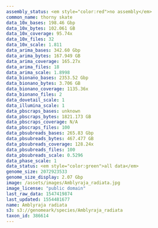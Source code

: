 ```yaml
---
assembly_status: <em style="color:red">no assembly</em>
common_name: thorny skate
data_10x_bases: 198.46 Gbp
data_10x_bytes: 102.061 GB
data_10x_coverage: 95.74x
data_10x_files: 32
data_10x_scale: 1.811
data_arima_bases: 342.60 Gbp
data_arima_bytes: 167.949 GB
data_arima_coverage: 165.27x
data_arima_files: 18
data_arima_scale: 1.8998
data_bionano_bases: 2353.52 Gbp
data_bionano_bytes: 3.706 GB
data_bionano_coverage: 1135.36x
data_bionano_files: 2
data_dovetail_scale: 1
data_illumina_scale: 1
data_pbscraps_bases: unknown
data_pbscraps_bytes: 1821.173 GB
data_pbscraps_coverage: N/A
data_pbscraps_files: 100
data_pbsubreads_bases: 265.83 Gbp
data_pbsubreads_bytes: 467.477 GB
data_pbsubreads_coverage: 128.24x
data_pbsubreads_files: 100
data_pbsubreads_scale: 0.5296
data_phase_scale: 1
data_status: <em style="color:green">all data</em>
genome_size: 2072923533
genome_size_display: 2.07 Gbp
image: /assets/images/Amblyraja_radiata.jpg
image_license: "public domain"
last_raw_data: 1547419874
last_updated: 1554481677
name: Amblyraja radiata
s3: s3://genomeark/species/Amblyraja_radiata
taxon_id: 386614
---
```

